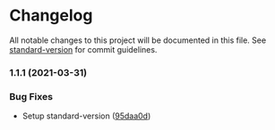 # Changelog

All notable changes to this project will be documented in this file. See [standard-version](https://github.com/conventional-changelog/standard-version) for commit guidelines.

### 1.1.1 (2021-03-31)


### Bug Fixes

* Setup standard-version ([95daa0d](https://github.com/Zenoo/JQuery-pageScroller/commit/95daa0d3e96ac3a98eafd422ab62b72d5be2e449))
